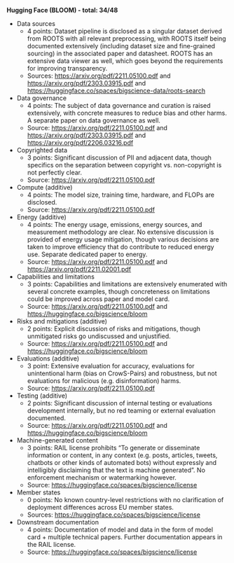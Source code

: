 ﻿**Hugging Face (BLOOM) - total: 34/48**

- Data sources
   - 4 points: Dataset pipeline is disclosed as a singular dataset derived from ROOTS with all relevant preprocessing, with ROOTS itself being documented extensively (including dataset size and fine-grained sourcing) in the associated paper and datasheet. ROOTS has an extensive data viewer as well, which goes beyond the requirements for improving transparency. 
   - Sources: <https://arxiv.org/pdf/2211.05100.pdf> and <https://arxiv.org/pdf/2303.03915.pdf> and <https://huggingface.co/spaces/bigscience-data/roots-search> 
- Data governance
   - 4 points: The subject of data governance and curation is raised extensively, with concrete measures to reduce bias and other harms. A separate paper on data governance as well.
   - Source: <https://arxiv.org/pdf/2211.05100.pdf> and <https://arxiv.org/pdf/2303.03915.pdf> and <https://arxiv.org/pdf/2206.03216.pdf> 
- Copyrighted data
   - 3 points:  Significant discussion of PII and adjacent data, though specifics on the separation between copyright vs. non-copyright is not perfectly clear.
   - Source: <https://arxiv.org/pdf/2211.05100.pdf>
- Compute (additive)
   - 4 points: The model size, training time, hardware, and FLOPs are disclosed. 
   - Source: <https://arxiv.org/pdf/2211.05100.pdf> 
- Energy (additive)
   - 4 points: The energy usage, emissions, energy sources, and measurement methodology are clear. No extensive discussion is provided of energy usage mitigation, though various decisions are taken to improve efficiency that do contribute to reduced energy use. Separate dedicated paper to energy.
   - Source: <https://arxiv.org/pdf/2211.05100.pdf> and <https://arxiv.org/pdf/2211.02001.pdf> 
- Capabilities and limitations
   - 3 points: Capabilities and limitations are extensively enumerated with several concrete examples, though concreteness on limitations could be improved across paper and model card. 
   - Source: <https://arxiv.org/pdf/2211.05100.pdf> and <https://huggingface.co/bigscience/bloom> 
- Risks and mitigations (additive)
   - 2 points: Explicit discussion of risks and mitigations, though unmitigated risks go undiscussed and unjustified.
   - Source: <https://arxiv.org/pdf/2211.05100.pdf> and <https://huggingface.co/bigscience/bloom> 
- Evaluations (additive)
   - 3 point: Extensive evaluation for accuracy, evaluations for unintentional harm (bias on CrowS-Pairs) and robustness, but not evaluations for malicious (e.g. disinformation) harms.
   - Source: <https://arxiv.org/pdf/2211.05100.pdf> 
- Testing (additive)
   - 2 points: Significant discussion of internal testing or evaluations development internally, but no red teaming or external evaluation documented.
   - Source: <https://arxiv.org/pdf/2211.05100.pdf> and <https://huggingface.co/bigscience/bloom> 
- Machine-generated content
   - 3 points: RAIL license prohibits “To generate or disseminate information or content, in any context (e.g. posts, articles, tweets, chatbots or other kinds of automated bots) without expressly and intelligibly disclaiming that the text is machine generated”. No enforcement mechanism or watermarking however.
   - Source: <https://huggingface.co/spaces/bigscience/license> 
- Member states
   - 0 points: No known country-level restrictions with no clarification of deployment differences across EU member states.
   - Sources: <https://huggingface.co/spaces/bigscience/license> 
- Downstream documentation
   - 4 points: Documentation of model and data in the form of model card + multiple technical papers. Further documentation appears in the RAIL license.
   - Source: <https://huggingface.co/spaces/bigscience/license> 
